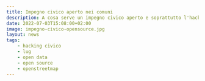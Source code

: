 ```yaml
---
title: Impegno civico aperto nei comuni
description: A cosa serve un impegno civico aperto e soprattutto l'hacking civico?
date: 2022-07-03T15:08:00+02:00
image: impegno-civico-opensource.jpg
layout: news
tags:
    - hacking civico
    - lug
    - open data
    - open source
    - openstreetmap
---
```


